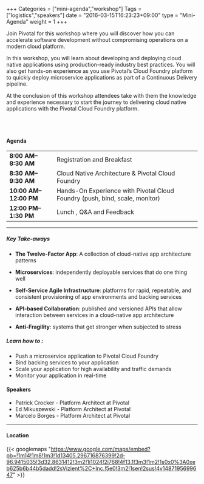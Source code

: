 +++
Categories = ["mini-agenda","workshop"]
Tags = ["logistics","speakers"]
date = "2016-03-15T16:23:23+09:00"
type = "Mini-Agenda"
weight = 1
+++

Join Pivotal for this workshop where you will discover how you can accelerate software development without compromising operations on a modern cloud platform.

In this workshop, you will learn about developing and deploying cloud native applications using production-ready industry best practices. You will also get hands-on experience as you use Pivotal’s Cloud Foundry platform to quickly deploy microservice applications as part of a Continuous Delivery pipeline.

At the conclusion of this workshop attendees take with them the knowledge and experience necessary to start the journey to delivering cloud native applications with the Pivotal Cloud Foundry platform.

<br><br>

#### Agenda
|   |  |
|------|------|
| **8:00 AM–8:30 AM** | Registration and Breakfast  |
| **8:30 AM–9:30 AM** | Cloud Native Architecture & Pivotal Cloud Foundry |
| **10:00 AM–12:00 PM** | Hands-On Experience with Pivotal Cloud Foundry  (push, bind, scale, monitor) |
| **12:00 PM–1:30 PM** | Lunch , Q&A and Feedback  |

---
##### Key Take-aways

+  **The Twelve-Factor App**: A collection of cloud-native app architecture patterns

+  **Microservices**: independently deployable services that do one thing well

+  **Self-Service Agile Infrastructure**: platforms for rapid, repeatable, and consistent provisioning of app environments and backing services

+  **API-based Collaboration**: published and versioned APIs that allow interaction between services in a cloud-native app architecture

+  **Anti-Fragility**: systems that get stronger when subjected to stress

##### Learn how to :

+  Push a microservice application to Pivotal Cloud Foundry
+  Bind backing services to your application
+  Scale your application for high availability and traffic demands
+  Monitor your application in real-time


#### Speakers
+ Patrick Crocker - Platform Architect at Pivotal
+ Ed Mikuszewski - Platform Architect at Pivotal
+ Marcelo Borges - Platform Architect at Pivotal

---

#### Location


{{< googlemaps "https://www.google.com/maps/embed?pb=!1m14!1m8!1m3!1d13405.296716876399!2d-96.9415035!3d32.8631412!3m2!1i1024!2i768!4f13.1!3m3!1m2!1s0x0%3A0xeb625b6b44b5dadd!2sVizient%2C+Inc.!5e0!3m2!1sen!2sus!4v1487195699647" >}}
